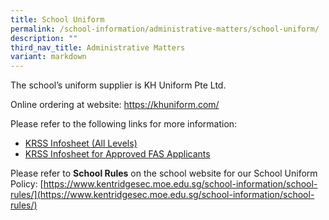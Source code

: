 ```yaml
---
title: School Uniform
permalink: /school-information/administrative-matters/school-uniform/
description: ""
third_nav_title: Administrative Matters
variant: markdown
---
```

The school’s uniform supplier is KH Uniform Pte Ltd.

Online ordering at website:  https://khuniform.com/

Please refer to the following links for more information:
* [KRSS Infosheet (All Levels)](/files/KRSS_Infosheet__All_Levels_.pdf)
* [KRSS Infosheet for Approved FAS Applicants](/files/KRSS_Infosheet_for_Approved_FAS_Applicants.pdf)

Please refer to **School Rules** on the school website for our School Uniform Policy: [https://www.kentridgesec.moe.edu.sg/school-information/school-rules/](https://www.kentridgesec.moe.edu.sg/school-information/school-rules/)